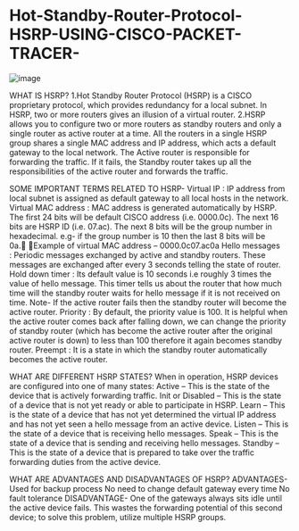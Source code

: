 # Hot-Standby-Router-Protocol-HSRP-USING-CISCO-PACKET-TRACER-
![image](https://user-images.githubusercontent.com/79734129/116816911-98f11780-ab81-11eb-854a-f069c790cbd2.png)

WHAT IS HSRP?
1.Hot Standby Router Protocol (HSRP) is a CISCO proprietary protocol, which provides redundancy for a local subnet. In HSRP, two or more routers gives an illusion of a virtual router.
2.HSRP allows you to configure two or more routers as standby routers and only a single router as active router at a time. All the routers in a single HSRP group shares a single MAC address and IP address, which acts a default gateway to the local network. The Active router is responsible for forwarding the traffic. If it fails, the Standby router takes up all the responsibilities of the active router and forwards the traffic.

SOME IMPORTANT TERMS RELATED TO HSRP-
Virtual IP : IP address from local subnet is assigned as default gateway to all local hosts in the network.
Virtual MAC address : MAC address is generated automatically by HSRP. The first 24 bits will be default CISCO address (i.e. 0000.0c). The next 16 bits are HSRP ID (i.e. 07.ac). The next 8 bits will be the group number in hexadecimal. e.g- if the group number is 10 then the last 8 bits will be 0a. Example of virtual MAC address –
       0000.0c07.ac0a
Hello messages : Periodic messages exchanged by active and standby routers. These messages are exchanged after every 3 seconds telling the state of router.
Hold down timer : Its default value is 10 seconds i.e roughly 3 times the value of hello message. This timer tells us about the router that how much time will the standby router waits for hello message if it is not received on time. Note- If the active router fails then the standby router will become the active router.
Priority : By default, the priority value is 100. It is helpful when the active router comes back after falling down, we can change the priority of standby router (which has become the active router after the original active router is down) to less than 100 therefore it again becomes standby router.
Preempt : It is a state in which the standby router automatically becomes the active router.

WHAT ARE DIFFERENT HSRP STATES?
When in operation, HSRP devices are configured into one of many states:
Active – This is the state of the device that is actively forwarding traffic.
Init or Disabled – This is the state of a device that is not yet ready or able to participate in HSRP.
Learn – This is the state of a device that has not yet determined the virtual IP address and has not yet seen a hello message from an active device.
Listen – This is the state of a device that is receiving hello messages.
Speak – This is the state of a device that is sending and receiving hello messages.
Standby – This is the state of a device that is prepared to take over the traffic forwarding duties from the active device.

WHAT ARE ADVANTAGES AND DISADVANTAGES OF HSRP?
ADVANTAGES-
Used for backup process
No need to change default gateway every time
 No fault tolerance
DISADVANTAGE-
One of the gateways always sits idle until the active device fails. This wastes the forwarding potential of this second device; to solve this problem, utilize multiple HSRP groups.


